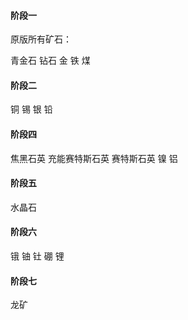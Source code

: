 #### 阶段一

原版所有矿石：

青金石 钻石 金 铁 煤

#### 阶段二

铜 锡 银 铅

#### 阶段四

焦黑石英 充能赛特斯石英 赛特斯石英 镍 铝

#### 阶段五

水晶石

#### 阶段六

锇 铀 钍 硼 锂

#### 阶段七

龙矿
